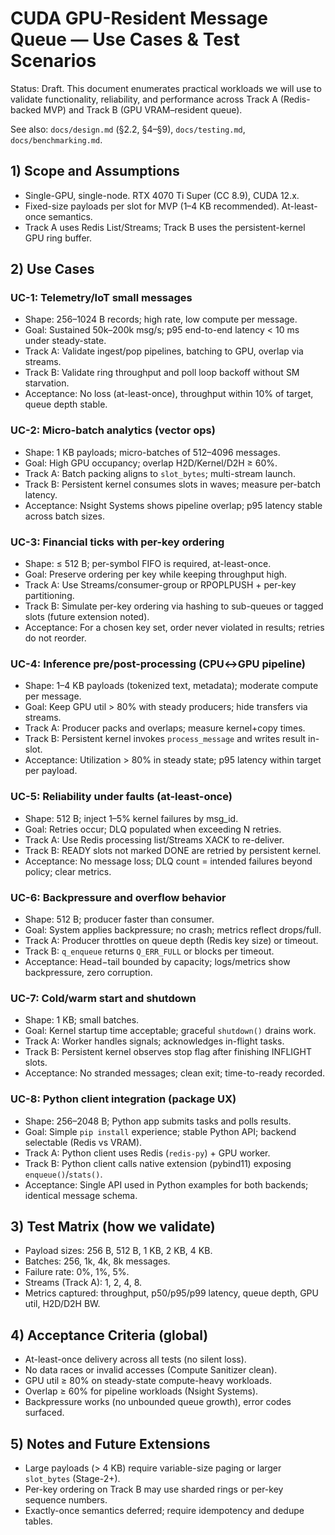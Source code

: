 # CUDA GPU-Resident Message Queue — Use Cases & Test Scenarios

Status: Draft. This document enumerates practical workloads we will use to validate functionality, reliability, and performance across Track A (Redis-backed MVP) and Track B (GPU VRAM–resident queue).

See also: `docs/design.md` (§2.2, §4–§9), `docs/testing.md`, `docs/benchmarking.md`.

## 1) Scope and Assumptions
- Single-GPU, single-node. RTX 4070 Ti Super (CC 8.9), CUDA 12.x.
- Fixed-size payloads per slot for MVP (1–4 KB recommended). At-least-once semantics.
- Track A uses Redis List/Streams; Track B uses the persistent-kernel GPU ring buffer.

## 2) Use Cases

### UC-1: Telemetry/IoT small messages
- Shape: 256–1024 B records; high rate, low compute per message.
- Goal: Sustained 50k–200k msg/s; p95 end-to-end latency < 10 ms under steady-state.
- Track A: Validate ingest/pop pipelines, batching to GPU, overlap via streams.
- Track B: Validate ring throughput and poll loop backoff without SM starvation.
- Acceptance: No loss (at-least-once), throughput within 10% of target, queue depth stable.

### UC-2: Micro-batch analytics (vector ops)
- Shape: 1 KB payloads; micro-batches of 512–4096 messages.
- Goal: High GPU occupancy; overlap H2D/Kernel/D2H ≥ 60%.
- Track A: Batch packing aligns to `slot_bytes`; multi-stream launch.
- Track B: Persistent kernel consumes slots in waves; measure per-batch latency.
- Acceptance: Nsight Systems shows pipeline overlap; p95 latency stable across batch sizes.

### UC-3: Financial ticks with per-key ordering
- Shape: ≤ 512 B; per-symbol FIFO is required, at-least-once.
- Goal: Preserve ordering per key while keeping throughput high.
- Track A: Use Streams/consumer-group or RPOPLPUSH + per-key partitioning.
- Track B: Simulate per-key ordering via hashing to sub-queues or tagged slots (future extension noted).
- Acceptance: For a chosen key set, order never violated in results; retries do not reorder.

### UC-4: Inference pre/post-processing (CPU↔GPU pipeline)
- Shape: 1–4 KB payloads (tokenized text, metadata); moderate compute per message.
- Goal: Keep GPU util > 80% with steady producers; hide transfers via streams.
- Track A: Producer packs and overlaps; measure kernel+copy times.
- Track B: Persistent kernel invokes `process_message` and writes result in-slot.
- Acceptance: Utilization > 80% in steady state; p95 latency within target per payload.

### UC-5: Reliability under faults (at-least-once)
- Shape: 512 B; inject 1–5% kernel failures by msg_id.
- Goal: Retries occur; DLQ populated when exceeding N retries.
- Track A: Use Redis processing list/Streams XACK to re-deliver.
- Track B: READY slots not marked DONE are retried by persistent kernel.
- Acceptance: No message loss; DLQ count = intended failures beyond policy; clear metrics.

### UC-6: Backpressure and overflow behavior
- Shape: 512 B; producer faster than consumer.
- Goal: System applies backpressure; no crash; metrics reflect drops/full.
- Track A: Producer throttles on queue depth (Redis key size) or timeout.
- Track B: `q_enqueue` returns `Q_ERR_FULL` or blocks per timeout.
- Acceptance: Head−tail bounded by capacity; logs/metrics show backpressure, zero corruption.

### UC-7: Cold/warm start and shutdown
- Shape: 1 KB; small batches.
- Goal: Kernel startup time acceptable; graceful `shutdown()` drains work.
- Track A: Worker handles signals; acknowledges in-flight tasks.
- Track B: Persistent kernel observes stop flag after finishing INFLIGHT slots.
- Acceptance: No stranded messages; clean exit; time-to-ready recorded.

### UC-8: Python client integration (package UX)
- Shape: 256–2048 B; Python app submits tasks and polls results.
- Goal: Simple `pip install` experience; stable Python API; backend selectable (Redis vs VRAM).
- Track A: Python client uses Redis (`redis-py`) + GPU worker.
- Track B: Python client calls native extension (pybind11) exposing `enqueue()`/`stats()`.
- Acceptance: Single API used in Python examples for both backends; identical message schema.

## 3) Test Matrix (how we validate)
- Payload sizes: 256 B, 512 B, 1 KB, 2 KB, 4 KB.
- Batches: 256, 1k, 4k, 8k messages.
- Failure rate: 0%, 1%, 5%.
- Streams (Track A): 1, 2, 4, 8.
- Metrics captured: throughput, p50/p95/p99 latency, queue depth, GPU util, H2D/D2H BW.

## 4) Acceptance Criteria (global)
- At-least-once delivery across all tests (no silent loss).
- No data races or invalid accesses (Compute Sanitizer clean).
- GPU util ≥ 80% on steady-state compute-heavy workloads.
- Overlap ≥ 60% for pipeline workloads (Nsight Systems).
- Backpressure works (no unbounded queue growth), error codes surfaced.

## 5) Notes and Future Extensions
- Large payloads (> 4 KB) require variable-size paging or larger `slot_bytes` (Stage-2+).
- Per-key ordering on Track B may use sharded rings or per-key sequence numbers.
- Exactly-once semantics deferred; require idempotency and dedupe tables.
